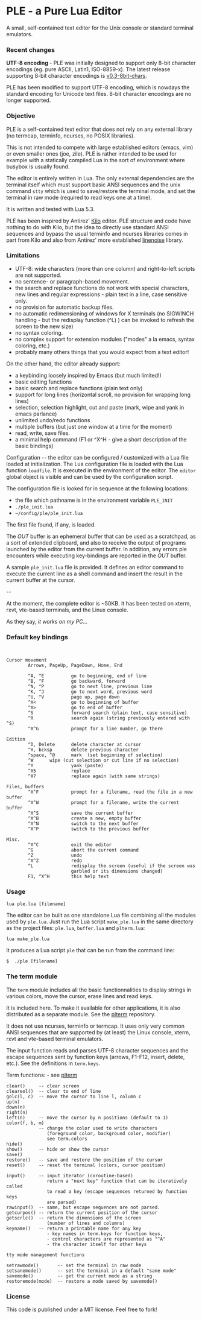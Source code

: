 # PLE - a  Pure Lua Editor

A small, self-contained text editor for the Unix console or standard terminal emulators. 

### Recent changes

**UTF-8 encoding** - PLE was initially designed to support only 8-bit character encodings (eg. pure ASCII,  Latin1, ISO-8859-x).  The latest release supporting 8-bit character encodings is  [v0.3-8bit-chars](https://github.com/philanc/ple/releases/tag/v0.3).  

PLE has been modified to support UTF-8 encoding, which is nowdays the standard encoding for Unicode text files.  8-bit character encodings are no longer supported.

### Objective

PLE is a self-contained text editor that does not rely on any external library (no termcap, terminfo, ncurses, no POSIX libraries).

This is not intended to compete with large established editors (emacs, vim) or even smaller ones (joe, zile).  PLE is rather intended to be used for example with a statically compiled Lua in the sort of environment where busybox is usually found.

The editor is entirely written in Lua.  The only external dependencies are the terminal itself which must support basic ANSI sequences and the unix command `stty` which is used to save/restore the terminal mode, and set the terminal in raw mode (required to read keys one at a time).

It is written and tested with Lua 5.3.

PLE has been inspired by Antirez' [Kilo](https://github.com/antirez/kilo) editor. PLE structure and code have nothing to do with Kilo, but the idea to directly use standard ANSI sequences and bypass the usual terminfo and ncurses libraries comes in part from Kilo and also from Antirez' more established [linenoise](https://github.com/antirez/linenoise) library.

### Limitations

- UTF-8: wide characters (more than one column) and right-to-left scripts are not supported.
- no sentence- or paragraph-based movement.
- the search and replace functions do not work with special characters, new lines and regular expressions - plain text in a line, case sensitive only.
- no provision for automatic backup files.
- no automatic redimensioning of windows for X terminals 
(no SIGWINCH handling - but the redisplay function (^L) ) can be invoked to refresh the screen to the new size)
- no syntax coloring.
- no complex support for extension modules ("modes" a la emacs, syntax coloring, etc.)
- probably many others things that you would expect from a text editor!

On the other hand, the editor already support:
- a keybinding loosely inspired by Emacs (but much limited!)
- basic editing functions
- basic search and replace functions (plain text only)
- support for long lines (horizontal scroll, no provision for wrapping long lines)
- selection, selection highlight, cut and paste (mark, wipe and yank in emacs parlance)
- unlimited undo/redo functions
- multiple buffers (but just one window at a time for the moment)
- read, write, save files.
- a minimal help command (F1 or ^X^H - give a short description of the basic bindings)

Configuration -- the editor can be configured / customized with a 
Lua file loaded at initialization. The Lua configuration file is loaded 
with the Lua function `loadfile`. It is executed in the environment of the editor. The `editor` global object is visible and can be used by the configuration script.

The configuration file is looked for in sequence at the following locations:
- the file which pathname is in the environment variable `PLE_INIT`
- `./ple_init.lua`
- `~/config/ple/ple_init.lua`

The first file found, if any, is loaded. 

The *OUT* buffer is an ephemeral buffer that can be used as a scratchpad, as a sort of extended clipboard, and also to receive the output of programs launched by the editor from the current buffer. In addition, any errors ple encounters while executing key-bindings are reported in the *OUT* buffer.

A sample `ple_init.lua` file is provided. It defines an editor command to execute the current line as a shell command and insert the result in the current buffer at the cursor.

--

At the moment, the complete editor is ~50KB. It has been tested on xterm, rxvt, vte-based terminals, and the Linux console. 

As they say, *it works on my PC...*


### Default key bindings

```


Cursor movement
        Arrows, PageUp, PageDown, Home, End

        ^A, ^E          go to beginning, end of line
        ^B, ^F          go backward, forward
        ^N, ^P          go to next line, previous line
        ^K, ^J          go to next word, previous word 
        ^U, ^V          page up, page down
        ^X<             go to beginning of buffer
        ^X>             go to end of buffer
        ^S              forward search (plain text, case sensitive)
        ^R              search again (string previously entered with ^S)
        ^X^G            prompt for a line number, go there
  
Edition
        ^D, Delete      delete character at cursor
        ^H, bcksp       delete previous character
        ^space, ^@      mark  (set beginning of selection)
        ^W		wipe (cut selection or cut line if no selection)
        ^Y              yank (paste)
        ^X5             replace
        ^X7             replace again (with same strings)

Files, buffers
        ^X^F            prompt for a filename, read the file in a new buffer
        ^X^W            prompt for a filename, write the current buffer
        ^X^S            save the current buffer
        ^X^B            create a new, empty buffer
        ^X^N            switch to the next buffer
        ^X^P            switch to the previous buffer

Misc.
        ^X^C            exit the editor
        ^G              abort the current command
        ^Z              undo 
        ^X^Z            redo 
        ^L              redisplay the screen (useful if the screen was 
                        garbled or its dimensions changed)
        F1, ^X^H        this help text

```

### Usage

`lua ple.lua [filename]`

The editor can be built as one standalone Lua file combining all the modules used by `ple.lua`.  Just run the Lua script `make_ple.lua` in the same directory as the project files: `ple.lua`, `buffer.lua` and `plterm.lua`:

`lua make_ple.lua`

It produces a Lua script `ple` that can be run from the command line:

`$  ./ple [filename]`


### The term module

The `term` module includes all the basic functionnalities to display strings in various colors, move the cursor, erase lines and read keys.

It is included here. To make it available for other applications, it is also distributed as a separate module. See the [plterm](https://github.com/philanc/plterm) repository.

It does not use ncurses, terminfo or termcap. It uses only very common ANSI sequences that are supported by (at least) the Linux console, xterm, rxvt and vte-based terminal emulators.

The input function reads and parses UTF-8 character sequences and the escape sequences sent by function keys (arrows, F1-F12, insert, delete, etc.). See the definitions in `term.keys`.


Term functions: - see [plterm](https://github.com/philanc/plterm)
```
clear()     -- clear screen
cleareol()  -- clear to end of line
golc(l, c)  -- move the cursor to line l, column c
up(n)
down(n)
right(n)
left(n)     -- move the cursor by n positions (default to 1)
color(f, b, m)
            -- change the color used to write characters
               (foreground color, background color, modifier)
               see term.colors
hide()
show()      -- hide or show the cursor
save()
restore()   -- save and restore the position of the cursor
reset()     -- reset the terminal (colors, cursor position)

input()     -- input iterator (coroutine-based)
               return a "next key" function that can be iteratively called 
               to read a key (escape sequences returned by function keys 
               are parsed)
rawinput()  -- same, but escape sequences are not parsed.
getcurpos() -- return the current position of the cursor
getscrlc()  -- return the dimensions of the screen 
               (number of lines and columns)
keyname()   -- return a printable name for any key
               - key names in term.keys for function keys,
               - control characters are represented as "^A"
               - the character itself for other keys

tty mode management functions

setrawmode()       -- set the terminal in raw mode
setsanemode()      -- set the terminal in a default "sane mode"
savemode()         -- get the current mode as a string
restoremode(mode)  -- restore a mode saved by savemode()

```

### License

This code is published under a MIT license. Feel free to fork!




